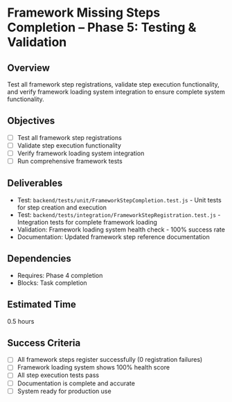 # Framework Missing Steps Completion – Phase 5: Testing & Validation

## Overview
Test all framework step registrations, validate step execution functionality, and verify framework loading system integration to ensure complete system functionality.

## Objectives
- [ ] Test all framework step registrations
- [ ] Validate step execution functionality
- [ ] Verify framework loading system integration
- [ ] Run comprehensive framework tests

## Deliverables
- Test: `backend/tests/unit/FrameworkStepCompletion.test.js` - Unit tests for step creation and execution
- Test: `backend/tests/integration/FrameworkStepRegistration.test.js` - Integration tests for complete framework loading
- Validation: Framework loading system health check - 100% success rate
- Documentation: Updated framework step reference documentation

## Dependencies
- Requires: Phase 4 completion
- Blocks: Task completion

## Estimated Time
0.5 hours

## Success Criteria
- [ ] All framework steps register successfully (0 registration failures)
- [ ] Framework loading system shows 100% health score
- [ ] All step execution tests pass
- [ ] Documentation is complete and accurate
- [ ] System ready for production use
